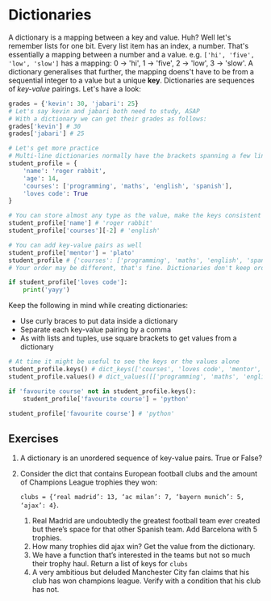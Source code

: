 # Dictionaries

A dictionary is a mapping between a key and value. Huh? Well let's remember lists for one bit. Every list item has an index, a number. That's essentially a mapping between a number and a value. e.g. `['hi', 'five', 'low', 'slow']` has a mapping: 0 -&gt; 'hi', 1 -&gt; 'five', 2 -&gt; 'low', 3 -&gt; 'slow'. A dictionary generalises that further, the mapping doens't have to be from a sequential integer to a value but a unique **key**. Dictionaries are sequences of _key-value_ pairings. Let's have a look:

```python
grades = {'kevin': 30, 'jabari': 25}
# Let's say kevin and jabari both need to study, ASAP
# With a dictionary we can get their grades as follows:
grades['kevin'] # 30
grades['jabari'] # 25

# Let's get more practice
# Multi-line dictionaries normally have the brackets spanning a few lines
student_profile = {
    'name': 'roger rabbit',
    'age': 14,
    'courses': ['programming', 'maths', 'english', 'spanish'],
    'loves code': True
}

# You can store almost any type as the value, make the keys consistent
student_profile['name'] # 'roger rabbit'
student_profile['courses'][-2] # 'english'

# You can add key-value pairs as well
student_profile['mentor'] = 'plato'
student_profile # {'courses': ['programming', 'maths', 'english', 'spanish'], 'loves code': True, 'mentor': 'plato', 'name': 'roger rabbit', 'age': 14}
# Your order may be different, that's fine. Dictionaries don't keep order

if student_profile['loves code']:
    print('yayy')
```

Keep the following in mind while creating dictionaries:

* Use curly braces to put data inside a dictionary
* Separate each key-value pairing by a comma
* As with lists and tuples, use square brackets to get values from a dictionary

```python
# At time it might be useful to see the keys or the values alone
student_profile.keys() # dict_keys(['courses', 'loves code', 'mentor', 'name', 'age'])
student_profile.values() # dict_values([['programming', 'maths', 'english', 'spanish'], True, 'plato', 'roger rabbit', 14])

if 'favourite course' not in student_profile.keys():
    student_profile['favourite course'] = 'python'

student_profile['favourite course'] # 'python'
```

## Exercises

1. A dictionary is an unordered sequence of key-value pairs. True or False?
2. Consider the dict that contains European football clubs and the amount of Champions League trophies they won:

   `clubs = {‘real madrid’: 13, ‘ac milan’: 7, ‘bayern munich’: 5, ‘ajax’: 4}`.

   1. Real Madrid are undoubtedly the greatest football team ever created but there’s space for that other Spanish team. Add Barcelona with 5 trophies.
   2. How many trophies did ajax win? Get the value from the dictionary.
   3. We have a function that’s interested in the teams but not so much their trophy haul. Return a list of keys for `clubs`
   4. A very ambitious but deluded Manchester City fan claims that his club has won champions league. Verify with a condition that his club has not.
